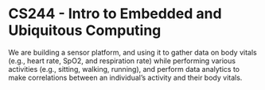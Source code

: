 # CS244 - Intro to Embedded and Ubiquitous Computing

 We are building a sensor platform, and using it to gather data on  body vitals (e.g., heart rate, SpO2, and respiration rate) while performing various activities (e.g., sitting, walking, running), and perform data analytics to make correlations between an individual’s activity and their body vitals.